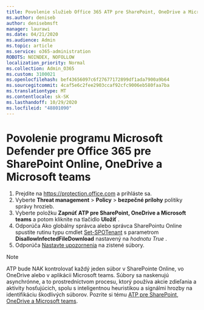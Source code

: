 ```yaml
---
title: Povolenie služieb Office 365 ATP pre SharePoint, OneDrive a Microsoft teams
ms.author: deniseb
author: denisebmsft
manager: laurawi
ms.date: 04/21/2020
ms.audience: Admin
ms.topic: article
ms.service: o365-administration
ROBOTS: NOINDEX, NOFOLLOW
localization_priority: Normal
ms.collection: Admin_O365
ms.custom: 3100021
ms.openlocfilehash: bef43656097c6f27677172899df1ada7900a9b64
ms.sourcegitcommit: 4caf5e6c2fee2903ccaf92cfc9006eb580faa7ba
ms.translationtype: MT
ms.contentlocale: sk-SK
ms.lasthandoff: 10/29/2020
ms.locfileid: "48801090"
---
```

# <a name="enable-microsoft-defender-for-office-365-for-sharepoint-online-onedrive-and-microsoft-teams"></a>Povolenie programu Microsoft Defender pre Office 365 pre SharePoint Online, OneDrive a Microsoft teams

1. Prejdite na https://protection.office.com a prihláste sa.
2. Vyberte **Threat management**  >  **Policy**  >  **bezpečné prílohy** politiky správy hrozieb.
3. Vyberte položku **Zapnúť ATP pre SharePoint, OneDrive a Microsoft teams** a potom kliknite na tlačidlo **Uložiť** .
4. Odporúča Ako globálny správca alebo správca SharePointu Online spustite rutinu typu cmdlet [Set-SPOTenant](https://docs.microsoft.com/powershell/module/sharepoint-online/Set-SPOTenant?view=sharepoint-ps) s parametrom **DisallowInfectedFileDownload** nastavený na *hodnotu True* .
5. Odporúča [Nastavte upozornenia](https://docs.microsoft.com/microsoft-365/security/office-365-security/turn-on-atp-for-spo-odb-and-teams#set-up-alerts-for-detected-files) na zistené súbory.

> [!NOTE]
> ATP bude NAK kontrolovať každý jeden súbor v SharePointe Online, vo OneDrive alebo v aplikácii Microsoft teams. Súbory sa naskenujú asynchrónne, a to prostredníctvom procesu, ktorý používa akcie zdieľania a aktivity hosťujúcich, spolu s inteligentnou heuristikou a signálmi hrozby na identifikáciu škodlivých súborov. Pozrite si tému [ATP pre SharePoint, OneDrive a Microsoft teams](https://docs.microsoft.com/microsoft-365/security/office-365-security/atp-for-spo-odb-and-teams).